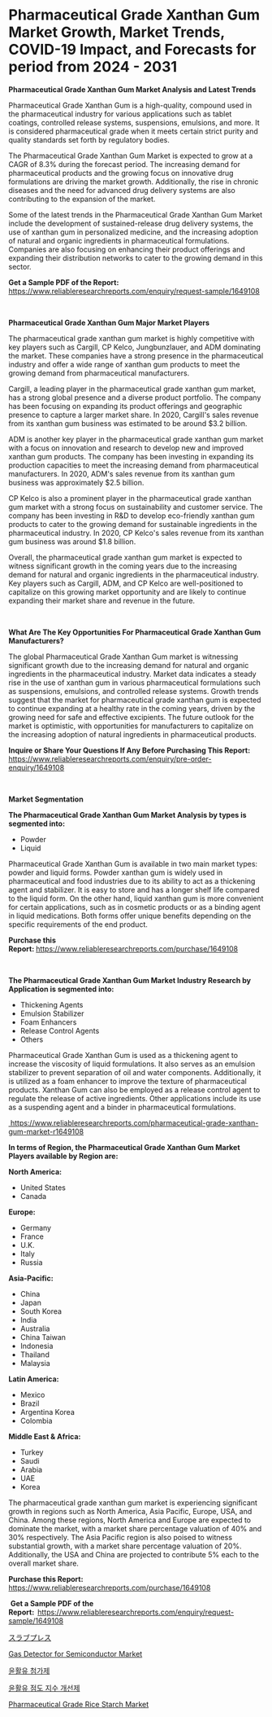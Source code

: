 <p><h1>Pharmaceutical Grade Xanthan Gum Market Growth, Market Trends, COVID-19 Impact, and Forecasts for period from 2024 - 2031</h1></p><p><strong>Pharmaceutical Grade Xanthan Gum Market Analysis and Latest Trends</strong></p>
<p><p>Pharmaceutical Grade Xanthan Gum is a high-quality, compound used in the pharmaceutical industry for various applications such as tablet coatings, controlled release systems, suspensions, emulsions, and more. It is considered pharmaceutical grade when it meets certain strict purity and quality standards set forth by regulatory bodies.</p><p>The Pharmaceutical Grade Xanthan Gum Market is expected to grow at a CAGR of 8.3% during the forecast period. The increasing demand for pharmaceutical products and the growing focus on innovative drug formulations are driving the market growth. Additionally, the rise in chronic diseases and the need for advanced drug delivery systems are also contributing to the expansion of the market.</p><p>Some of the latest trends in the Pharmaceutical Grade Xanthan Gum Market include the development of sustained-release drug delivery systems, the use of xanthan gum in personalized medicine, and the increasing adoption of natural and organic ingredients in pharmaceutical formulations. Companies are also focusing on enhancing their product offerings and expanding their distribution networks to cater to the growing demand in this sector.</p></p>
<p><strong>Get a Sample PDF of the Report:&nbsp;</strong> <a href="https://www.reliableresearchreports.com/enquiry/request-sample/1649108">https://www.reliableresearchreports.com/enquiry/request-sample/1649108</a></p>
<p>&nbsp;</p>
<p><strong>Pharmaceutical Grade Xanthan Gum Major Market Players</strong></p>
<p><p>The pharmaceutical grade xanthan gum market is highly competitive with key players such as Cargill, CP Kelco, Jungbunzlauer, and ADM dominating the market. These companies have a strong presence in the pharmaceutical industry and offer a wide range of xanthan gum products to meet the growing demand from pharmaceutical manufacturers.</p><p>Cargill, a leading player in the pharmaceutical grade xanthan gum market, has a strong global presence and a diverse product portfolio. The company has been focusing on expanding its product offerings and geographic presence to capture a larger market share. In 2020, Cargill's sales revenue from its xanthan gum business was estimated to be around $3.2 billion.</p><p>ADM is another key player in the pharmaceutical grade xanthan gum market with a focus on innovation and research to develop new and improved xanthan gum products. The company has been investing in expanding its production capacities to meet the increasing demand from pharmaceutical manufacturers. In 2020, ADM's sales revenue from its xanthan gum business was approximately $2.5 billion.</p><p>CP Kelco is also a prominent player in the pharmaceutical grade xanthan gum market with a strong focus on sustainability and customer service. The company has been investing in R&D to develop eco-friendly xanthan gum products to cater to the growing demand for sustainable ingredients in the pharmaceutical industry. In 2020, CP Kelco's sales revenue from its xanthan gum business was around $1.8 billion.</p><p>Overall, the pharmaceutical grade xanthan gum market is expected to witness significant growth in the coming years due to the increasing demand for natural and organic ingredients in the pharmaceutical industry. Key players such as Cargill, ADM, and CP Kelco are well-positioned to capitalize on this growing market opportunity and are likely to continue expanding their market share and revenue in the future.</p></p>
<p>&nbsp;</p>
<p><strong>What Are The Key Opportunities For Pharmaceutical Grade Xanthan Gum Manufacturers?</strong></p>
<p><p>The global Pharmaceutical Grade Xanthan Gum market is witnessing significant growth due to the increasing demand for natural and organic ingredients in the pharmaceutical industry. Market data indicates a steady rise in the use of xanthan gum in various pharmaceutical formulations such as suspensions, emulsions, and controlled release systems. Growth trends suggest that the market for pharmaceutical grade xanthan gum is expected to continue expanding at a healthy rate in the coming years, driven by the growing need for safe and effective excipients. The future outlook for the market is optimistic, with opportunities for manufacturers to capitalize on the increasing adoption of natural ingredients in pharmaceutical products.</p></p>
<p><strong>Inquire or Share Your Questions If Any Before Purchasing This Report:</strong> <a href="https://www.reliableresearchreports.com/enquiry/pre-order-enquiry/1649108">https://www.reliableresearchreports.com/enquiry/pre-order-enquiry/1649108</a></p>
<p>&nbsp;</p>
<p><strong>Market Segmentation</strong></p>
<p><strong>The Pharmaceutical Grade Xanthan Gum Market Analysis by types is segmented into:</strong></p>
<p><ul><li>Powder</li><li>Liquid</li></ul></p>
<p><p>Pharmaceutical Grade Xanthan Gum is available in two main market types: powder and liquid forms. Powder xanthan gum is widely used in pharmaceutical and food industries due to its ability to act as a thickening agent and stabilizer. It is easy to store and has a longer shelf life compared to the liquid form. On the other hand, liquid xanthan gum is more convenient for certain applications, such as in cosmetic products or as a binding agent in liquid medications. Both forms offer unique benefits depending on the specific requirements of the end product.</p></p>
<p><strong>Purchase this Report:&nbsp;</strong><a href="https://www.reliableresearchreports.com/purchase/1649108">https://www.reliableresearchreports.com/purchase/1649108</a></p>
<p>&nbsp;</p>
<p><strong>The Pharmaceutical Grade Xanthan Gum Market Industry Research by Application is segmented into:</strong></p>
<p><ul><li>Thickening Agents</li><li>Emulsion Stabilizer</li><li>Foam Enhancers</li><li>Release Control Agents</li><li>Others</li></ul></p>
<p><p>Pharmaceutical Grade Xanthan Gum is used as a thickening agent to increase the viscosity of liquid formulations. It also serves as an emulsion stabilizer to prevent separation of oil and water components. Additionally, it is utilized as a foam enhancer to improve the texture of pharmaceutical products. Xanthan Gum can also be employed as a release control agent to regulate the release of active ingredients. Other applications include its use as a suspending agent and a binder in pharmaceutical formulations.</p></p>
<p><a href="https://www.reliableresearchreports.com/pharmaceutical-grade-xanthan-gum-market-r1649108">&nbsp;https://www.reliableresearchreports.com/pharmaceutical-grade-xanthan-gum-market-r1649108</a></p>
<p><strong>In terms of Region, the Pharmaceutical Grade Xanthan Gum Market Players available by Region are:</strong></p>
<p>
    <p> <strong> North America: </strong>
        <ul>
            <li>United States</li>
            <li>Canada</li>
        </ul>
        </p> 
    <p> <strong> Europe: </strong>
        <ul>
            <li>Germany</li>
            <li>France</li>
            <li>U.K.</li>
            <li>Italy</li>
            <li>Russia</li>
        </ul>
        </p> 
    <p> <strong> Asia-Pacific: </strong>
        <ul>
            <li>China</li>
            <li>Japan</li>
            <li>South Korea</li>
            <li>India</li>
            <li>Australia</li>
            <li>China Taiwan</li>
            <li>Indonesia</li>
            <li>Thailand</li>
            <li>Malaysia</li>
        </ul>
        </p> 
    <p> <strong> Latin America: </strong>
        <ul>
            <li>Mexico</li>
            <li>Brazil</li>
            <li>Argentina Korea</li>
            <li>Colombia</li>
        </ul>
        </p> 
    <p> <strong> Middle East & Africa: </strong>
        <ul>
            <li>Turkey</li>
            <li>Saudi</li>
            <li>Arabia</li>
            <li>UAE</li>
            <li>Korea</li>
        </ul>
    </p>
    </p>
<p><p>The pharmaceutical grade xanthan gum market is experiencing significant growth in regions such as North America, Asia Pacific, Europe, USA, and China. Among these regions, North America and Europe are expected to dominate the market, with a market share percentage valuation of 40% and 30% respectively. The Asia Pacific region is also poised to witness substantial growth, with a market share percentage valuation of 20%. Additionally, the USA and China are projected to contribute 5% each to the overall market share.</p></p>
<p><strong>Purchase this Report: </strong><a href="https://www.reliableresearchreports.com/purchase/1649108">https://www.reliableresearchreports.com/purchase/1649108</a></p>
<p>&nbsp;<strong>Get a Sample PDF of the Report:&nbsp;&nbsp;</strong><a href="https://www.reliableresearchreports.com/enquiry/request-sample/1649108">https://www.reliableresearchreports.com/enquiry/request-sample/1649108</a></p>
<p><strong></strong></p>
<p><p><a href="https://github.com/ReyesKohler20231/Market-Research-Report-List-2/blob/main/2670196109038.md">スラブプレス</a></p><p><a href="https://github.com/Whitneyboyettebo9kiw7yr13/Market-Research-Report-List-2/blob/main/gas-detector-for-semiconductor-market.md">Gas Detector for Semiconductor Market</a></p><p><a href="https://github.com/lzuwsfreyoq70/Market-Research-Report-List-2/blob/main/9324537103940.md">윤활유 첨가제</a></p><p><a href="https://github.com/TrevorKruvalis5678/Market-Research-Report-List-2/blob/main/9950735103941.md">윤활유 점도 지수 개선제</a></p><p><a href="https://github.com/sonuprakash1/Market-Research-Report-List-3/blob/main/pharmaceutical-grade-rice-starch-market.md">Pharmaceutical Grade Rice Starch Market</a></p></p>